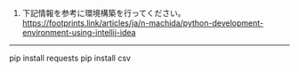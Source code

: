 1. 下記情報を参考に環境構築を行ってください。
https://footprints.link/articles/ja/n-machida/python-development-environment-using-intellij-idea

----------------------
pip install requests
pip install csv

